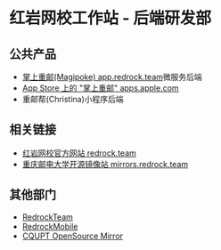 # 红岩网校工作站 - 后端研发部

## 公共产品

- [掌上重邮(Magipoke) app.redrock.team](https://app.redrock.team/)微服务后端
- [App Store 上的 "掌上重邮" apps.apple.com](https://apps.apple.com/cn/app/%E6%8E%8C%E4%B8%8A%E9%87%8D%E9%82%AE/id974026615)
- 重邮帮(Christina)小程序后端

## 相关链接

- [红岩网校官方网站 redrock.team](https://redrock.team)
- [重庆邮电大学开源镜像站 mirrors.redrock.team](https://mirrors.redrock.team)

## 其他部门
- [RedrockTeam](https://github.com/RedrockTeam)
- [RedrockMobile](https://github.com/RedrockMobile)
- [CQUPT OpenSource Mirror](https://github.com/CQUPTMirror)
